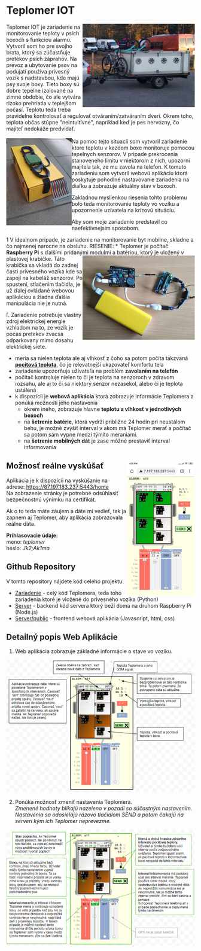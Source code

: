 # Teplomer IOT

<img align="right" src="/.doc/trailer.png" width="300">
Teplomer IOT je zariadenie na monitorovanie teploty v psích boxoch s funkciou alarmu. Vytvoril som ho pre svojho brata, ktorý sa zúčastňuje pretekov psích záprahov. 
Na prevoz a ubytovanie psov na podujatí používa prívesný vozík s nadstavbou, kde majú psy svoje boxy. Tieto boxy sú dobre tepelne izolované na zimné obdobie, čo ale vytvára rizoko prehriatia v teplejšom počasí. Teplotu teda treba pravidelne kontrolovať a regulovať otváraním/zatváraním dverí. Okrem toho, teplota občas stúpne "neintuitívne", napríklad keď je pes nervózny, čo majiteľ nedokáže predvídať.
<br><br>
<img align="left" src="/.doc/box.png" width="175">
Na pomoc tejto situacii som vytvoril zariadenie ktore teplotu v kazdom boxe monitoruje pomocou tepelnych senzorov. V pripade prekrocenia stanoveneho limitu v niektorom z nich, upozorni majitela tak, ze mu zavola na telefon.
K tomuto zariadeniu som vytvoril webovú aplikáciu ktorá poskytuje pohodlné nastavovanie zariadenia na diaľku a zobrazuje aktuálny stav v boxoch.

Zakladnou myslienkou riesenia tohto problemu bolo teda monitorovanie teploty vo vozíku a upozornenie uzívatela na krízovú situáciu.

Aby som moje zariadenie predstavil co naefektivnejsim sposobom. 

1 V idealnom pripade, je zariadenie na monitorovanie byt mobilne, skladne a čo najmenej narocne na obsluhu. 
RIESENIE: * Teplomer je počítač **Raspberry Pi** s ďalšími pridanými modulmi <img align="right" src=".doc/hw.png" width="300" /> a batériou, ktorý je uložený v plastovej krabičke. Táto krabička sa vkladá do zadnej časti prívesného vozíka kde sa zapojí na kabeláž senzorov. Po spustení, stlačením tlačidla, je už ďalej ovládané webovou aplikáciou a žiadna ďalšia manipulácia nie je nutná.

ľ. Zariadenie potrebuje vlastny zdroj elektrickej energie vzhladom na to, ze vozik je pocas pretekov zvacsa odparkovany mimo dosahu elektrickej siete.



 * meria sa nielen teplota ale aj vlhkosť z čoho sa potom počíta takzvaná [**pocitová teplota**](https://en.wikipedia.org/wiki/Heat_index), čo je relevatnejší ukazovateľ komfortu tela
 * zariadenie upozorňuje užívateľa na problém **zavolaním na telefón**
 * počítač kontroluje nielen to či je teplota na senzoroch v zdravom rozsahu, ale aj to či sa niektorý senzor nezasekol, alebo či je teplota ustálená 
 * k dispozícii je **webová aplikácia** ktorá zobrazuje informácie Teplomera a ponúka možnosti jeho nastavenia
   * okrem iného, zobrazuje hlavne **teplotu a vlhkosť v jednotlivých boxoch**
   * na **šetrenie batérie**, ktorá vydrží približne 24 hodín pri neustálom behu, je možné zvýšiť interval v akom má Teplomer merať a počítač sa potom sám vypne medzi týmito meraniami.
   * na **šetrenie mobilných dát** je zase môžné prestaviť interval informovania
 

## Možnosť reálne vyskúšať <img align="right" src=".doc/screenshot.png" width="180" />
Aplikácia je k dispozícii na vyskúšanie na adrese: https://87.197.183.237:5443/home <br>
Na zobrazenie stránky je potrebné odsúhlasiť bezpečnostnú výnimku na certifikát.

Ak o to teda máte záujem a dáte mi vedieť, tak ja zapnem aj Teplomer, aby aplikácia zobrazovala reálne dáta. <br>

**Prihlasovacie údaje:** <br>
meno: _teplomer_ <br>
heslo: _Jk2;Ak1ma_ <br>

 
## Github Repository
V tomto repository nájdete kód celého projektu:
* [Zariadenie](https://github.com/MarekDrabik/Teplomer/tree/master/Zariadenie) - celý kód Teplomera, teda toho zariadenia ktoré je vložené do prívesného vozíka (Python)
* [Server](https://github.com/MarekDrabik/Teplomer/tree/master/Server) - backend kód servera ktorý beží doma na druhom Raspberry Pi (Node.js) 
* [Server/public](https://github.com/MarekDrabik/Teplomer/tree/master/Server/public) - frontend webová aplikácia (Javascript, html, css)


## Detailný popis Web Aplikácie

1. Web aplikácia zobrazuje základné informácie o stave vo vozíku.

<img float="center" src=".doc/informacieApp.png" />

2. Ponúka možnosť zmeniť nastavenia Teplomera.<br>
_Zmenené hodnoty blikajú nazeleno v pozadí so súčastným nastavením. Nastavenia sa odosielajú rázovo tlačidlom SEND a potom čakajú na serveri kým ich Teplomer neprevezme._
   
<img float="center" src=".doc/instrukcieApp.png" />
